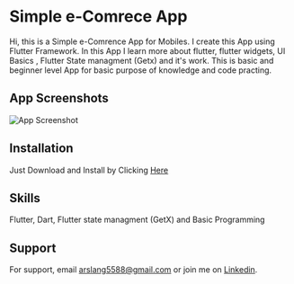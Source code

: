 
# Simple e-Comrece App

Hi, this is a Simple e-Comrence App for Mobiles. I create this App using Flutter Framework. In this App I learn more about flutter, flutter widgets, UI Basics , Flutter State managment (Getx) and it's work. This is basic and beginner level App for basic purpose of knowledge and code practing.


## App Screenshots

![App Screenshot](https://github.com/arslanaslam5588/simple_ecomrece_app_1/blob/master/assets/eComrence_scrnshot.png)




## Installation

Just Download and Install by Clicking <a href = "https://github.com/arslanaslam5588/simple_ecomrece_app_1/raw/refs/heads/master/assets/App.apk" >Here</a>

  
## Skills
Flutter, Dart, Flutter state managment (GetX) and Basic Programming


## Support

For support, email arslang5588@gmail.com or join me on <a href = "https://www.linkedin.com/in/arslanaslam77/" >Linkedin</a>.

